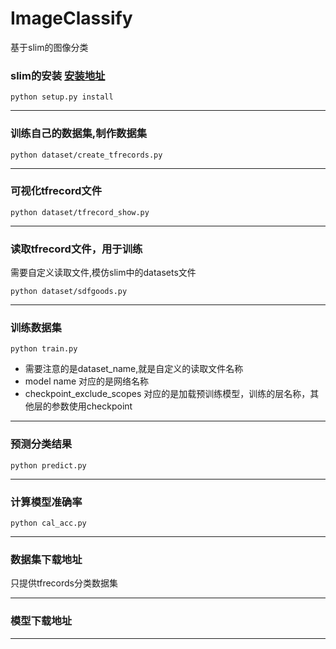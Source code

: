 # ImageClassify
基于slim的图像分类

### slim的安装 [安装地址](https://github.com/tensorflow/models/tree/master/research/slim)
```
python setup.py install
```
---


### 训练自己的数据集,制作数据集
```
python dataset/create_tfrecords.py
```
----


### 可视化tfrecord文件

```
python dataset/tfrecord_show.py
```
---


### 读取tfrecord文件，用于训练
需要自定义读取文件,模仿slim中的datasets文件
````
python dataset/sdfgoods.py
````
---

### 训练数据集
```
python train.py
```
* 需要注意的是dataset_name,就是自定义的读取文件名称
* model name 对应的是网络名称
* checkpoint_exclude_scopes 对应的是加载预训练模型，训练的层名称，其他层的参数使用checkpoint

---
### 预测分类结果
```
python predict.py
```
---
### 计算模型准确率
```
python cal_acc.py
```
---
### 数据集下载地址
只提供tfrecords分类数据集

---
### 模型下载地址

---